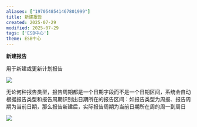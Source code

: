 ```yaml
---
aliases: ["1970548541467801999"]
title: 新建报告
created: 2025-07-29
modified: 2025-07-29
tags: ['ESB中心']
theme: ESB中心
---
```


**新建报告**

用于新建或更新计划报告

![](https://myhelpdoc.oss-cn-heyuan.aliyuncs.com/mdimages/e5c79c163162d89b63c54e7f9ec06d77.jpg)

无论何种报告类型，报告周期都是一个日期字段而不是一个日期区间，系统会自动根据报告类型和报告周期识别出日期所在的报告区间：如报告类型为周报、报告周期为当前日期，那么报告新建后，实际报告周期为当前日期所在周的周一到周日

![](https://myhelpdoc.oss-cn-heyuan.aliyuncs.com/mdimages/d988d8f0cab94eb06efc4eecb506dead.jpg)

